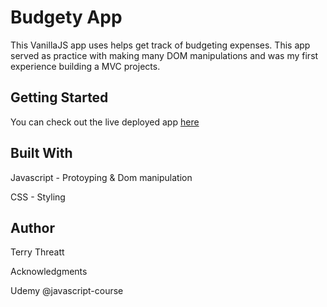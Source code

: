 # Budgety App

This VanillaJS app uses helps get track of budgeting expenses. This app served as practice with making many DOM manipulations and was my first experience building a MVC projects. 

## Getting Started

You can check out the live deployed app [here](https://github.com/TerryThreatt/budgety-app-1)


## Built With

Javascript - Protoyping & Dom manipulation

CSS - Styling 

## Author

Terry Threatt


Acknowledgments

Udemy @javascript-course 

